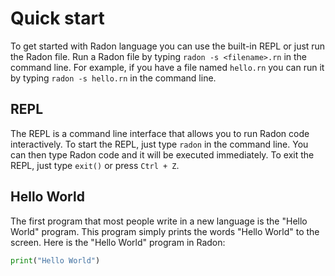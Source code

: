 # Quick start

To get started with Radon language you can use the built-in REPL or just run
the Radon file. Run a Radon file by typing `radon -s <filename>.rn` in the
command line. For example, if you have a file named `hello.rn` you can run it
by typing `radon -s hello.rn` in the command line.

## REPL

The REPL is a command line interface that allows you to run Radon code
interactively. To start the REPL, just type `radon` in the command line.
You can then type Radon code and it will be executed immediately. To exit the
REPL, just type `exit()` or press `Ctrl + Z`.

## Hello World

The first program that most people write in a new language is the "Hello World"
program. This program simply prints the words "Hello World" to the screen. Here
is the "Hello World" program in Radon:

```py linenums="1" title="HelloWorld.rn"
print("Hello World")
```
